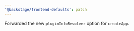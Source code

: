 ```yaml
---
'@backstage/frontend-defaults': patch
---
```


Forwarded the new `pluginInfoResolver` option for `createApp`.
